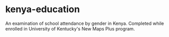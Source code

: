 # kenya-education
An examination of school attendance by gender in Kenya. Completed while enrolled in University of Kentucky's New Maps Plus program.
